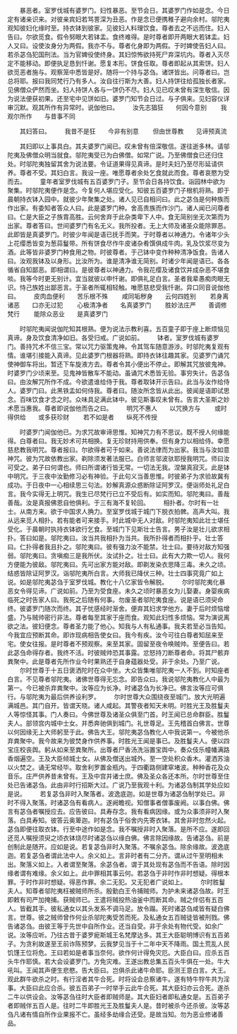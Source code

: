 <!-- { "loadSidebar": true } -->
　　暴恶者。室罗伐城有婆罗门。妇性暴恶。至节会日。其婆罗门作如是念。今日定有诸亲识来。对彼亲宾妇若骂詈深为丑恶。作是念已便携稚子避向余村。邬陀夷观知彼妇化缘时至。持衣钵到彼家。见彼妇人料理饮食。尊者去之不远而住。妇人告曰。尔欲觅食。假令努眼大若钵盂。食终难得。是时尊者即开两眼大若钵盂。妇人又曰。设使汝身分为两假。我亦不与。尊者化身即为两假。于时婢使告妇人曰。若杀苾刍犯国刑法。当为官婢役使终身。其妇惊怖欲持死尸弃深坑内。尊者入灭尽定不能移动。即便执足恳到忏谢。愿复本形。饼食任取。尊者即起从其索饼。妇人欲觅恶者施与。观察笼中悉皆是好。随将一个持与苾刍。诸饼皆出。问尊者曰。岂总将耶。报曰我同梵行乃有多人。汝自往行斯为大善。妇人持饼往给孤独长者家。见佛僧众俨然而坐。妇人持饼人各与一饼仍不尽。妇人见已叹未曾有深生敬信。因为说法便获初果。还至宅中见饼如旧。婆罗门知节会日过。与子俱来。见妇容仪详审沉默。观其所作有异常时。说伽他曰。
　　汝先志猖狂　　何因今意别
　　我观尔所作　　与昔事不同

　　其妇答曰。
　　我昔不是狂　　今非有别意
　　但由世尊教　　见谛预真流

　　其妇即以上事具白。其夫婆罗门闻已。叹未曾有倍深敬信。遂往逝多林。请邬陀夷及佛僧众明当就食。邬陀夷受已为白佛僧。如常广说。乃至佛僧食已还归住处。时邬陀夷独留其舍为说法要。令证道果得见真谛。是时夫妇乃至尽形延请供养。尊者不受。其妇白言。我设一座。唯愿尊者余处乞食就此而食。尊者哀愍为受而去。
　　童年者室罗伐城有五百婆罗门子。至节会日各持饮食。诣园林中欲为聚集。时邬陀夷便作是念。今复何人堪应受化。知彼五百婆罗门子根机将熟。即于晨朝持衣钵入园中。就彼少年聚集之处。诸人见已自相问曰。此之苾刍是何种族而作出家。有委知者答众人曰。此是婆罗门种。舍高贵族而作沙门。诸人闻已问尊者曰。仁是大臣之子族胄高胜。云何舍弃于此杂类卑下人中。食无简别坐无次第而为出家。尊者答曰。世间婆罗门有名无义。我所投者。无上大师及诸圣众能除罪恶。此即皆是真婆罗门。时彼少年闻是语已抚手而笑。于时尊者以神通力。令诸年少头上花缨悉皆变为葱蒜鬘带。所有饼食尽作牛皮诸杂肴馔俱成牛肉。乳及饮浆尽变为酒。此等皆非婆罗门种食用之物。时彼尊者。于己钵中变作种种清净饭食。告诸人曰。汝观我钵及以身形。比汝所为。谁是清净谁无简别。时诸少年闻是语已。各各循省自知鄙恶。即相谓曰。是彼尊者以神通力。令我花缨及诸食饮并成杂恶不堪食啖。我等今时更无别计。宜当就彼以申忏谢。即俱礼足白言。圣者我辈愚痴肉眼无识。恃己族姓出鄙恶言。于圣者所辄相轻触。唯愿慈悲受我忏谢。异口同音说伽他曰。
　　皮肉血便利　　苦乐根不殊
　　咸同垢秽身　　云何四姓别
　　若身离诸恶　　口亦无过犯
　　心极清净者　　名真婆罗门
　　胜妙法庄严　　善调修梵行
　　能除众恶业　　是真婆罗门

　　时邬陀夷闻说伽陀知其根熟。便为说法示教利喜。五百童子即于座上断烦恼见真谛。身及饮食清净如旧。各受归戒。广说如前。
　　钵者。室罗伐城有婆罗门。善持咒术不信三宝。常以咒力驱策鬼神。令其驾车随意游涉。时邬陀夷复观有情。谁堪引接能入真谛。见此婆罗门根器将熟。即持衣钵往趣其家。见婆罗门诵咒使神御车将出。暂还下车旋液方去。尊者令其小便出不停止。即解其咒放彼鬼神。时婆罗门少顷来至。见鬼神皆散车不能动。虽诵咒术悉皆无验。事穷失计。告苾刍曰。由汝解咒所作不成。今欲遣谁给侍于我。尊者取钵开示告曰。此当与汝作给侍人。婆罗门曰。此黑铁盂如何侍我。尊者曰。随汝所念皆从此出。彼闻是语即试思念。百味饮食才念之时。众味具足满此钵中。彼见斯事叹未曾有。告言大圣斯之妙术愿当惠我。尊者即说伽他而告之曰。
　　明咒不惠人　　以咒换方与
　　或时得供给　　或多获珍财
　　若不如是者　　纵死不传授

　　时婆罗门闻伽他已。为求咒故审谛思惟。知神咒力有不思议。既不授人何缘能得。白尊者曰。我无妙术可共相换。复无珍财持用供奉。但有身力以相给侍。幸愿慈悲教我明咒。尊者报曰。尔欲得者可于如来。善说法律而为出家。我当与汝如意神咒。彼为咒故依教出家。剃除须发著法服已。白师言邬波驮耶授我明咒。师曰汝可受之。弟子曰何谓也。师曰所谓诸行皆无常。一切法无我。涅槃真寂灭。此是钵中明咒。于三夜中汝勤修习必有神验。于此句义当善思惟。时彼弟子为求验故冀有成功。于日夜中一心相续思三句法。妙解真源众惑断除证阿罗汉。便诣师处礼足白言。我今实得无上明咒。我生已尽梵行已立不受后有。如实而知。邬陀夷曰。善哉善哉。汝是真报佛恩自他俱利。于三有海不复轮回。
　　相扑者。尔时有一壮士。从南方来。欲于中国求人捔力。至室罗伐城于城门下脱衣拍髀。高声大叫。我从远来觅人相扑。若有能者可来接手。时此城中无人对敌。时邬陀夷知此壮士堪任受化。于晨朝时执持衣钵欲行乞食。至城门下见斯壮士告言。男子汝是壮儿欲求相扑。答曰如是。邬陀夷曰。汝当共我相扑为当共。我所扑得者而相扑乎。壮士答曰。仁扑得者我且扑之。邬陀夷曰。彼有强力汝不能禁。壮士曰。要待对敌方知强弱。邬陀夷曰。贪嗔痴三是我所伏。汝试扑之。壮士曰。此有大力欺一切人。我何方便能为彼敌。邬陀夷曰。先可出家方能对敌。即剃发染衣思降三毒。未久之顷。结惑皆除证阿罗汉。诣邬陀夷所白言。大师我已降伏三种。壮士四事究竟广如上说。如是邬陀夷苾刍于室罗伐城。教化十八亿家皆令解脱。
　　尔时邬陀夷化暴恶女令得见谛。广说如前。乃至为受食座。未久之顷时暴恶女为儿娶妻。身婴疾病临死之时告家人曰。我死之后随有何事。勿废圣者邬陀夷食座。说是语已须臾命终。彼婆罗门随次而终。其子忧感经时渐舍。便弃其妇求学他方。妻于后时烦恼增盛。乃与贼帅密行非法。尊者每至其家于座而食。观知此妇性多烦恼。常为演说离欲之法。彼妇便念。尊者圣力能了他心。知我与人有私通事。我夫若至必当告知。今我宜应预断其命。即诈现病相告使女曰。我今有疾。汝今可往白尊者知屈来至宅。使女往报。是时尊者不预观察。来至其家。固留至夜令唤贼帅。至便告曰。若此苾刍命得存者。我终不活。时彼贼帅恐其事露。忿怒持刀断尊者命。将其尸骸弃粪聚中。此是尊者先所作业今时果熟还于自身蕴器处受。非于余处。乃至广说。
　　尔时世尊于十五日褒洒陀时在众中坐。大众皆集唯邬陀夷一人不到。时知座者白言。不见尊者邬陀夷。诸佛世尊得无忘念。即告众曰。我说邬陀夷教化人中最为第一。今已被杀弃粪聚中。汝等应为长净。时诸苾刍为长净已。佛言汝等应可俱行。与邬陀夷为最后供养设利罗。
　　尔时世尊大众围绕夜至城门。放大光明遍满城邑。其门自开。皆谓天晓。诸人咸起。其警夜者知天未明。时胜光王及胜鬘夫人等惊怪其事。门人奏曰。今佛世尊及诸圣众俱至门首。时王闻已总命群臣。胜鬘夫人。部领宫内城中士女。并悉奔驰俱到城门。礼世尊足。王先稽首白佛言。世尊以何因缘无上大师躬至于此。佛告大王。邬陀夷苾刍教化人中我说第一。今被他杀弃粪聚中。我今故来为彼焚身作供养事。时胜光王闻是事已。及胜鬘夫人。便以四宝庄校丧舆。躬从如来至粪聚所。出尊者尸香汤洗浴置宝舆中。奏众伎乐幢幡满路香烟遍空。王及大臣倾城士女。从佛及僧送出城外。至一空处积众香木。灌洒苏油以火焚之。诵无常经毕。取舍利罗置金瓶内。于四衢路侧建窣堵波。种种香花及众音乐。庄严供养昔未曾有。王及中宫并诸士庶。佛及圣众各还本所。尔时世尊至住处已告诸苾刍。此由非时行招斯大过。广说乃至我观十利。为诸苾刍制其学处应如是说。
　　若复苾刍非时入聚落者。波逸底迦。如是世尊为诸苾刍制学处已。非时不得入聚落。时诸苾刍有看病人。遂阙瞻视。知僧事者僧事废阙。以事白佛。佛言有苾刍者嘱授应去。应告彼曰。具寿存念。我有看病因缘。或为众事须非时入聚落。白具寿知。彼答云奥箄迦。时有苾刍于俗舍内先寄衣钵。其舍非时忽然火起。苾刍即便往取衣钵。行至中途作如是念。我不嘱授非时入聚落。是所不应。遂即回还觅人嘱授须臾之顷衣钵烧尽时诸苾刍以缘白佛。佛言除因缘故。告诸苾刍。前是创制此是随开。应如是说。若复苾刍非时入聚落。不嘱余苾刍。除余缘故。波逸底迦。若复苾刍者谓此法中人。余义如上。言非时者有二分齐。谓从过午至明相未出。聚落义如上。入者谓至聚落。余苾刍者。谓于其处现有苾刍而不告语。除时因缘者谓有难缘。余义如上。此中罪相其事云何。若苾刍于非时作非时想疑。得根本罪。于时作非时想疑。得恶作罪。余二无犯。又无犯者广说如上。
　　尔时胜鬘夫人。知尊者邬陀夷枉被贼师所杀。殷勤白王令捕贼师。为护未来诸苾刍故。时王即敕有司严加掩捕。获贼师已。王遣将贼投热油釜中而断其命。贼之伴侣有五百人。皆截其手。彼私通女以其头发系不调马足。放令蹋。死时诸苾刍咸皆有疑白佛言。世尊。彼之贼师曾作何业杀邬陀夷受苦而死。及私通女五百贼徒皆被刑戮。佛告诸苾刍。由彼王等于先世中自所作业。还当自受。非于余处有物代受。如余广说。汝等应听。乃往古昔于婆罗痆斯城王名梵摩达多。其王大臣聪明博识有五百弟子。为贪利故遂至王前诈陈预梦。云我梦见当于十二年中天不降雨。国土荒乱人民饥馑王位将危。王曰若如是者事当奈何。欲作何计得免灾厄。大臣白曰。应杀五百头牛作耶慎。若大会设婆罗门。方免灾难。王遂出教总集五百头牛俱在一处。牛大吼叫。王闻其声便生悲愍。告大臣曰。岂俱杀此诸牛命耶。臣测王意白言。大王。观此群牛欲杀之时。有行淫者其牛合死。时将设会总察诸牛。遂有特牛牸牛共为淫事。大臣曰此应合杀。彼五百弟子一时举手云此牛合死。其大臣妇亦云合死。遂杀二牛以供设会。汝等苾刍往时大臣者即贼师是。其大臣妇者即私通女是。五百弟子者即贼伴五百人是。往时二牛即胜光王及胜鬘夫人是。昔时被杀今还杀彼。汝等苾刍凡诸有情自所作业果报不亡。虽经多劫缘合还受。是故当知。勿为恶业修诸善品。
